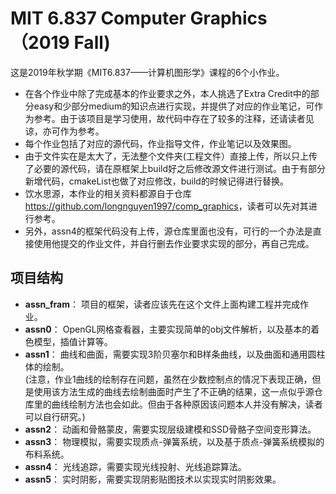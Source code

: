 # MIT 6.837 Computer Graphics（2019 Fall)
这是2019年秋学期《MIT6.837——计算机图形学》课程的6个小作业。  
- 在各个作业中除了完成基本的作业要求之外，本人挑选了Extra Credit中的部分easy和少部分medium的知识点进行实现，并提供了对应的作业笔记，可作为参考。由于该项目是学习使用，故代码中存在了较多的注释，还请读者见谅，亦可作为参考。  
- 每个作业包括了对应的源代码，作业指导文件，作业笔记以及效果图。
- 由于文件实在是太大了，无法整个文件夹(工程文件）直接上传，所以只上传了必要的源代码，请在原框架上build好之后修改源文件进行测试。由于有部分新增代码，cmakeList也做了对应修改，build的时候记得进行替换。
- 饮水思源，本作业的相关资料都源自于仓库<https://github.com/longnguyen1997/comp_graphics>，读者可以先对其进行参考。
- 另外，assn4的框架代码没有上传，源仓库里面也没有，可行的一个办法是直接使用他提交的作业文件，并自行删去作业要求实现的部分，再自己完成。
## 项目结构
- **assn_fram**： 项目的框架，读者应该先在这个文件上面构建工程并完成作业。
- **assn0**： OpenGL网格查看器，主要实现简单的obj文件解析，以及基本的着色模型，插值计算等。
- **assn1**： 曲线和曲面，需要实现3阶贝塞尔和B样条曲线，以及曲面和通用圆柱体的绘制。  
(注意，作业1曲线的绘制存在问题，虽然在少数控制点的情况下表现正确，但是使用该方法生成的曲线去绘制曲面时产生了不正确的结果，这一点似乎源仓库里的曲线绘制方法也会如此。但由于各种原因该问题本人并没有解决，读者可以自行研究。)
- **assn2**： 动画和骨骼蒙皮，需要实现层级建模和SSD骨骼子空间变形算法。
- **assn3**： 物理模拟，需要实现质点-弹簧系统，以及基于质点-弹簧系统模拟的布料系统。
- **assn4**： 光线追踪，需要实现光线投射、光线追踪算法。
- **assn5**： 实时阴影，需要实现阴影贴图技术以实现实时阴影效果。


